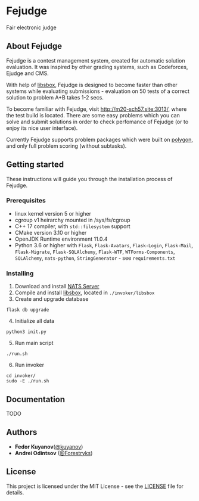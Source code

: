 # Fejudge

Fair electronic judge

## About Fejudge

Fejudge is a contest management system, created for automatic solution evaluation. It was inspired by other grading systems, such as Codeforces, Ejudge and CMS.

With help of [libsbox](https://github.com/Forestryks/libsbox), Fejudge is designed to become faster than other systems while evaluating submissions - evaluation on 50 tests of a correct solution to problem A+B takes 1-2 secs.

To become familiar with Fejudge, visit http://m20-sch57.site:3013/, where the test build is located. There are some easy problems which you can solve and submit solutions in order to check perfomance of Fejudge (or to enjoy its nice user interface).

Currently Fejudge supports problem packages which were built on [polygon](http://polygon.codeforces.com), and only full problem scoring (without subtasks).

## Getting started

These instructions will guide you through the installation process of Fejudge.

### Prerequisites

- linux kernel version 5 or higher
- cgroup v1 heirarchy mounted in /sys/fs/cgroup
- C++ 17 compiler, with `std::filesystem` support
- CMake version 3.10 or higher
- OpenJDK Runtime environment 11.0.4
- Python 3.6 or higher with `Flask`, `Flask-Avatars`, `Flask-Login`, `Flask-Mail`, `Flask-Migrate`, `Flask-SQLAlchemy`, `Flask-WTF`, `WTForms-Components`, `SQLAlchemy`, `nats-python`, `StringGenerator` - see `requirements.txt`

### Installing

1. Download and install [NATS Server](https://docs.nats.io/nats-server/installation)
2. Compile and install [libsbox](https://github.com/Forestryks/libsbox), located in `./invoker/libsbox`
3. Create and upgrade database
```
flask db upgrade
```
4. Initialize all data
```
python3 init.py
```
5. Run main script
```
./run.sh
```
6. Run invoker
```
cd invoker/
sudo -E ./run.sh
```

<!-- To start in docker, run `docker-compose up` in the project directory. -->

## Documentation

TODO

## Authors

- **Fedor Kuyanov**([@kuyanov](https://github.com/kuyanov))
- **Andrei Odintsov** ([@Forestryks](https://github.com/Forestryks))

## License

This project is licensed under the MIT License - see the [LICENSE](LICENSE) file for details.



